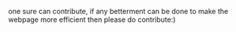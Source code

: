 one sure can contribute, if any betterment can be done to make the webpage more efficient then please do contribute:)
